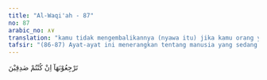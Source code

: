 ```yaml
---
title: "Al-Waqi'ah - 87"
no: 87
arabic_no: ٨٧
translation: "kamu tidak mengembalikannya (nyawa itu) jika kamu orang yang benar?"
tafsir: "(86-87) Ayat-ayat ini menerangkan tentang manusia yang sedang mengha¬dapi sakratulmaut, mereka dalam keadaan sama sekali tidak berdaya, dan manakala mereka mempunyai kesanggupan dan kemampuan, tentulah mereka dapat menahan nyawa mereka ketika sampai di tenggorokan, untuk me¬¬ngem¬balikannya kepada keadaan semula seperti ketika keadaan sehat.\n\nAnggapan mereka bahwa hari kebangkitan dan pembalasan semuanya itu tidak ada. Kenyataannya, mereka tidak berdaya menahan rohnya ketika sampai di tenggorokannya, namun mereka membangkang."
---
```


تَرْجِعُوْنَهَآ اِنْ كُنْتُمْ صٰدِقِيْنَ
